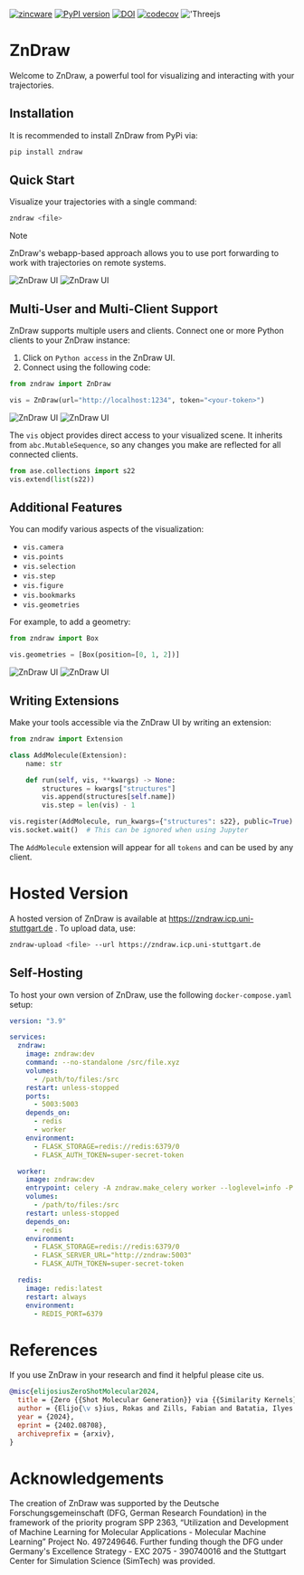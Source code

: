 [![zincware](https://img.shields.io/badge/Powered%20by-zincware-darkcyan)](https://github.com/zincware)
[![PyPI version](https://badge.fury.io/py/zndraw.svg)](https://badge.fury.io/py/zndraw)
[![DOI](https://img.shields.io/badge/arXiv-2402.08708-red)](https://arxiv.org/abs/2402.08708)
[![codecov](https://codecov.io/gh/zincware/ZnDraw/graph/badge.svg?token=3GPCKH1BBX)](https://codecov.io/gh/zincware/ZnDraw)
!['Threejs](https://img.shields.io/badge/threejs-black?style=for-the-badge&logo=three.js&logoColor=white)

# ZnDraw

Welcome to ZnDraw, a powerful tool for visualizing and interacting with your trajectories.

## Installation

It is recommended to install ZnDraw from PyPi via:

```bash
pip install zndraw
```

## Quick Start

Visualize your trajectories with a single command:

```bash
zndraw <file>
```

> [!NOTE]
> ZnDraw's webapp-based approach allows you to use port forwarding to work with trajectories on remote systems.

![ZnDraw UI](https://raw.githubusercontent.com/zincware/ZnDraw/v04-readme/misc/darkmode/overview.png#gh-dark-mode-only "ZnDraw UI")
![ZnDraw UI](https://raw.githubusercontent.com/zincware/ZnDraw/v04-readme/misc/lightmode/overview.png#gh-light-mode-only "ZnDraw UI")

## Multi-User and Multi-Client Support

ZnDraw supports multiple users and clients. Connect one or more Python clients to your ZnDraw instance:

1. Click on `Python access` in the ZnDraw UI.
2. Connect using the following code:

```python
from zndraw import ZnDraw

vis = ZnDraw(url="http://localhost:1234", token="<your-token>")
```

![ZnDraw UI](https://raw.githubusercontent.com/zincware/ZnDraw/v04-readme/misc/darkmode/python.png#gh-dark-mode-only "ZnDraw Python Client")
![ZnDraw UI](https://raw.githubusercontent.com/zincware/ZnDraw/v04-readme/misc/lightmode/python.png#gh-light-mode-only "ZnDraw Python Client")

The `vis` object provides direct access to your visualized scene. It inherits from `abc.MutableSequence`, so any changes you make are reflected for all connected clients.

```python
from ase.collections import s22
vis.extend(list(s22))
```

## Additional Features

You can modify various aspects of the visualization:

- `vis.camera`
- `vis.points`
- `vis.selection`
- `vis.step`
- `vis.figure`
- `vis.bookmarks`
- `vis.geometries`

For example, to add a geometry:

```python
from zndraw import Box

vis.geometries = [Box(position=[0, 1, 2])]
```

![ZnDraw UI](https://raw.githubusercontent.com/zincware/ZnDraw/v04-readme/misc/darkmode/box.png#gh-dark-mode-only "ZnDraw Geometries")
![ZnDraw UI](https://raw.githubusercontent.com/zincware/ZnDraw/v04-readme/misc/lightmode/box.png#gh-light-mode-only "ZnDraw Geometries")

## Writing Extensions

Make your tools accessible via the ZnDraw UI by writing an extension:

```python
from zndraw import Extension

class AddMolecule(Extension):
    name: str

    def run(self, vis, **kwargs) -> None:
        structures = kwargs["structures"]
        vis.append(structures[self.name])
        vis.step = len(vis) - 1

vis.register(AddMolecule, run_kwargs={"structures": s22}, public=True)
vis.socket.wait()  # This can be ignored when using Jupyter
```

The `AddMolecule` extension will appear for all `tokens` and can be used by any client.

# Hosted Version

A hosted version of ZnDraw is available at https://zndraw.icp.uni-stuttgart.de . To upload data, use:

```bash
zndraw-upload <file> --url https://zndraw.icp.uni-stuttgart.de
```

## Self-Hosting

To host your own version of ZnDraw, use the following `docker-compose.yaml` setup:

```yaml
version: "3.9"

services:
  zndraw:
    image: zndraw:dev
    command: --no-standalone /src/file.xyz
    volumes:
      - /path/to/files:/src
    restart: unless-stopped
    ports:
      - 5003:5003
    depends_on:
      - redis
      - worker
    environment:
      - FLASK_STORAGE=redis://redis:6379/0
      - FLASK_AUTH_TOKEN=super-secret-token

  worker:
    image: zndraw:dev
    entrypoint: celery -A zndraw.make_celery worker --loglevel=info -P eventlet
    volumes:
      - /path/to/files:/src
    restart: unless-stopped
    depends_on:
      - redis
    environment:
      - FLASK_STORAGE=redis://redis:6379/0
      - FLASK_SERVER_URL="http://zndraw:5003"
      - FLASK_AUTH_TOKEN=super-secret-token

  redis:
    image: redis:latest
    restart: always
    environment:
      - REDIS_PORT=6379
```

# References

If you use ZnDraw in your research and find it helpful please cite us.

```bibtex
@misc{elijosiusZeroShotMolecular2024,
  title = {Zero {{Shot Molecular Generation}} via {{Similarity Kernels}}},
  author = {Elijo{\v s}ius, Rokas and Zills, Fabian and Batatia, Ilyes and Norwood, Sam Walton and Kov{\'a}cs, D{\'a}vid P{\'e}ter and Holm, Christian and Cs{\'a}nyi, G{\'a}bor},
  year = {2024},
  eprint = {2402.08708},
  archiveprefix = {arxiv},
}
```

# Acknowledgements

The creation of ZnDraw was supported by the Deutsche Forschungsgemeinschaft (DFG, German Research Foundation) in the framework of the priority program SPP 2363, “Utilization and Development of Machine Learning for Molecular Applications - Molecular Machine Learning” Project No. 497249646. Further funding though the DFG under Germany's Excellence Strategy - EXC 2075 - 390740016 and the Stuttgart Center for Simulation Science (SimTech) was provided.
